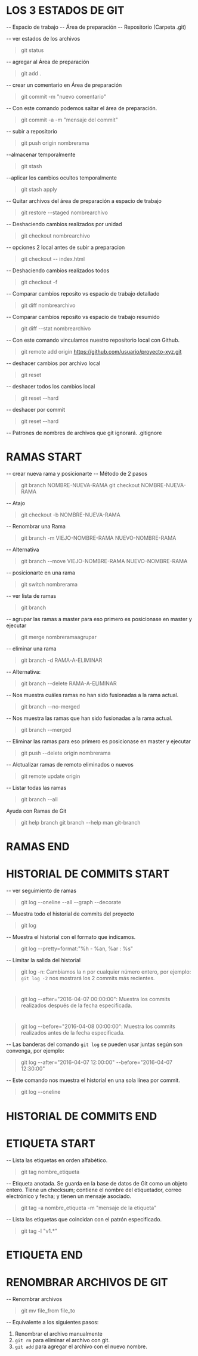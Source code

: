 # LOS 3 ESTADOS DE GIT
-- Espacio de trabajo
-- Área de preparación
-- Repositorio (Carpeta .git) 


-- ver estados de los archivos
> git status

-- agregar al Área de preparación
> git add .

-- crear un comentario en Área de preparación
> git commit -m "nuevo comentario"

-- Con este comando podemos saltar el área de preparación.
> git commit -a -m "mensaje del commit"


-- subir a repositorio
> git push origin nombrerama

--almacenar temporalmente
> git stash

--aplicar los cambios ocultos temporalmente
> git stash apply

-- Quitar archivos del área de preparación a espacio de trabajo
> git restore --staged nombrearchivo

-- Deshaciendo cambios realizados por unidad
> git checkout nombrearchivo

-- opciones 2 local antes de subir a preparacion
> git checkout -- index.html

-- Deshaciendo cambios realizados todos
> git checkout -f

-- Comparar cambios reposito vs espacio de trabajo detallado
> git diff nombrearchivo

-- Comparar cambios reposito vs espacio de trabajo resumido
> git diff --stat nombrearchivo


-- Con este comando vinculamos nuestro repositorio local con Github.
> git remote add origin https://github.com/usuario/proyecto-xyz.git

-- deshacer cambios por archivo local
> git reset <fichero>

-- deshacer todos los cambios local
> git reset --hard

-- deshacer por commit 
>git reset --hard <commit>


-- Patrones de nombres de archivos que git ignorará.
.gitignore


# RAMAS START 

-- crear nueva rama y posicionarte 
-- Método de 2 pasos
> git branch NOMBRE-NUEVA-RAMA
> git checkout NOMBRE-NUEVA-RAMA

-- Atajo
> git checkout -b NOMBRE-NUEVA-RAMA


-- Renombrar una Rama
> git branch -m VIEJO-NOMBRE-RAMA NUEVO-NOMBRE-RAMA

-- Alternativa
> git branch --move VIEJO-NOMBRE-RAMA NUEVO-NOMBRE-RAMA


-- posicionarte en una rama
> git switch nombrerama

-- ver lista de ramas
> git branch

-- agrupar las ramas a master para eso primero es posicionase en master y ejecutar
> git merge nombreramaagrupar


-- eliminar una rama
> git branch -d RAMA-A-ELIMINAR

-- Alternativa:
> git branch --delete RAMA-A-ELIMINAR


-- Nos muestra cuáles ramas no han sido fusionadas a la rama actual.
> git branch --no-merged

-- Nos muestra las ramas que han sido fusionadas a la rama actual.
> git branch --merged


-- Eliminar las ramas para eso primero es posicionase en master y ejecutar
> git push --delete origin nombrerama

-- Alctualizar ramas de remoto eliminados o nuevos
> git remote update origin

-- Listar todas las ramas
> git branch --all 

Ayuda con Ramas de Git

> git help branch
> git branch --help
> man git-branch

# RAMAS END 


# HISTORIAL DE COMMITS START
-- ver seguimiento de ramas
> git log --oneline --all --graph --decorate

-- Muestra todo el historial de commits del proyecto
> git log

-- Muestra el historial con el formato que indicamos.
> git log --pretty=format:"%h - %an, %ar : %s"


-- Limitar la salida del historial
> git log -n: Cambiamos la n por cualquier número entero, por ejemplo: `git log -2` nos mostrará los 2 commits más recientes.
#
> git log --after="2016-04-07 00:00:00": Muestra los commits realizados después de la fecha especificada.
#
> git log --before="2016-04-08 00:00:00": Muestra los commits realizados antes de la fecha especificada.

-- Las banderas del comando `git log` se pueden usar juntas según son convenga, por ejemplo:
> git log --after="2016-04-07 12:00:00" --before="2016-04-07 12:30:00"

-- Este comando nos muestra el historial en una sola línea por commit.
> git log --oneline

# HISTORIAL DE COMMITS END


# ETIQUETA START

-- Lista las etiquetas en orden alfabético.
> git tag nombre_etiqueta

-- Etiqueta anotada. Se guarda en la base de datos de Git como un objeto entero. Tiene un checksum; contiene el nombre del etiquetador, correo electrónico y fecha; y tienen un mensaje asociado.
> git tag -a nombre_etiqueta -m "mensaje de la etiqueta"


-- Lista las etiquetas que coincidan con el patrón especificado.
> git tag -l "v1.*"

# ETIQUETA END


# RENOMBRAR ARCHIVOS DE GIT 

-- Renombrar archivos
> git mv file_from file_to


-- Equivalente a los siguientes pasos:
1. Renombrar el archivo manualmente
2. `git rm` para eliminar el archivo con git.
3. `git add` para agregar el archivo con el nuevo nombre. 

